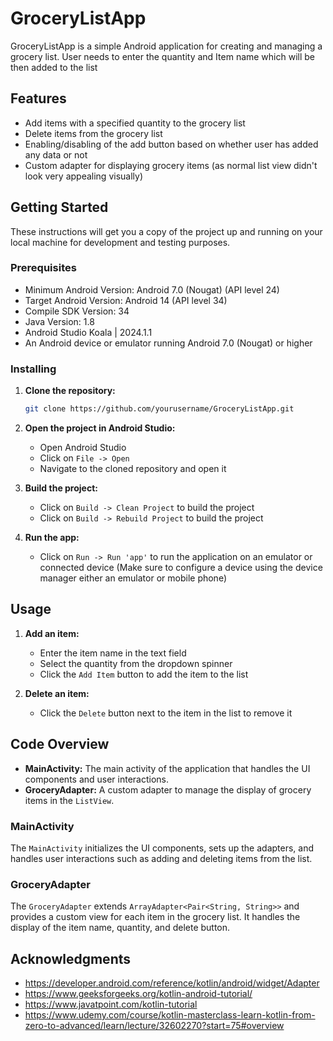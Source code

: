 # GroceryListApp

GroceryListApp is a simple Android application for creating and managing a grocery list. User needs to enter the quantity and Item name which will be then added to the list

## Features

- Add items with a specified quantity to the grocery list
- Delete items from the grocery list
- Enabling/disabling of the add button based on whether user has added any data or not
- Custom adapter for displaying grocery items (as normal list view didn't look very appealing visually)

## Getting Started

These instructions will get you a copy of the project up and running on your local machine for development and testing purposes.

### Prerequisites

- Minimum Android Version: Android 7.0 (Nougat) (API level 24)
- Target Android Version: Android 14 (API level 34)
- Compile SDK Version: 34
- Java Version: 1.8
- Android Studio Koala | 2024.1.1
- An Android device or emulator running Android 7.0 (Nougat) or higher

### Installing

1. **Clone the repository:**

    ```bash
    git clone https://github.com/yourusername/GroceryListApp.git
    ```

2. **Open the project in Android Studio:**

    - Open Android Studio
    - Click on `File -> Open`
    - Navigate to the cloned repository and open it

3. **Build the project:**
    - Click on `Build -> Clean Project` to build the project
    - Click on `Build -> Rebuild Project` to build the project

4. **Run the app:**

    - Click on `Run -> Run 'app'` to run the application on an emulator or connected device (Make sure to configure a device using the device manager either an emulator or mobile phone)

## Usage

1. **Add an item:**

    - Enter the item name in the text field
    - Select the quantity from the dropdown spinner
    - Click the `Add Item` button to add the item to the list

2. **Delete an item:**

    - Click the `Delete` button next to the item in the list to remove it

## Code Overview

- **MainActivity:** The main activity of the application that handles the UI components and user interactions.
- **GroceryAdapter:** A custom adapter to manage the display of grocery items in the `ListView`.

### MainActivity

The `MainActivity` initializes the UI components, sets up the adapters, and handles user interactions such as adding and deleting items from the list.

### GroceryAdapter

The `GroceryAdapter` extends `ArrayAdapter<Pair<String, String>>` and provides a custom view for each item in the grocery list. It handles the display of the item name, quantity, and delete button.

## Acknowledgments
- https://developer.android.com/reference/kotlin/android/widget/Adapter
- https://www.geeksforgeeks.org/kotlin-android-tutorial/
- https://www.javatpoint.com/kotlin-tutorial
- https://www.udemy.com/course/kotlin-masterclass-learn-kotlin-from-zero-to-advanced/learn/lecture/32602270?start=75#overview

